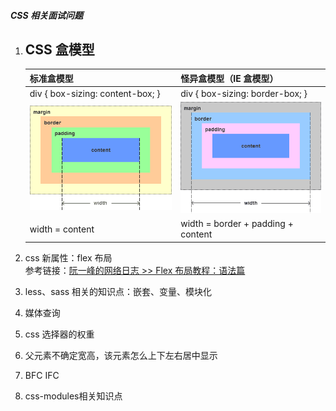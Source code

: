 ##### CSS 相关面试问题
1. CSS 盒模型  
    ---
    |  标准盒模型 | 怪异盒模型（IE 盒模型）|
    |---|---|
    |div { box-sizing: content-box; }|div { box-sizing: border-box; }|
    |![](./assets/content-box.png)|![](./assets/border-box.png)|
    |width = content|width = border + padding + content|

1. css 新属性：flex 布局  
参考链接：[阮一峰的网络日志 >> Flex 布局教程：语法篇](http://www.ruanyifeng.com/blog/2015/07/flex-grammar.html)  
1. less、sass 相关的知识点：嵌套、变量、模块化
1. 媒体查询
1. css 选择器的权重
1. 父元素不确定宽高，该元素怎么上下左右居中显示
1. BFC IFC
1. css-modules相关知识点

